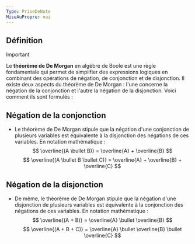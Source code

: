 ```yaml
---
Type: PriseDeNote
MiseAuPropre: oui
---
```

## Définition
>[!important]
>Le **théorème de De Morgan** en algèbre de Boole est une règle fondamentale qui permet de simplifier des expressions logiques en combinant des opérations de négation, de conjonction et de disjonction. Il existe deux aspects du théorème de De Morgan : l'une concerne la négation de la conjonction et l'autre la négation de la disjonction. Voici comment ils sont formulés :

## Négation de la conjonction
- Le théorème de De Morgan stipule que la négation d'une conjonction de plusieurs variables est équivalente à la disjonction des négations de ces variables. En notation mathématique :
$$
\overline{(A \bullet B)} = \overline{A} + \overline{B}
$$
$$
\overline{(A \bullet B \bullet C)} = \overline{A} + \overline{B} + \overline{C}
$$
## Négation de la disjonction
- De même, le théorème de De Morgan stipule que la négation d'une disjonction de plusieurs variables est équivalente à la conjonction des négations de ces variables. En notation mathématique :
$$
\overline{(A + B)} = \overline{A} \bullet \overline{B}
$$
$$
\overline{(A + B + C)} = \overline{A} \bullet \overline{B} \bullet \overline{C}
$$
